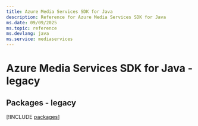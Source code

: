 ```yaml
---
title: Azure Media Services SDK for Java
description: Reference for Azure Media Services SDK for Java
ms.date: 09/09/2025
ms.topic: reference
ms.devlang: java
ms.service: mediaservices
---
```

# Azure Media Services SDK for Java - legacy
## Packages - legacy
[!INCLUDE [packages](media-services-index.md)]